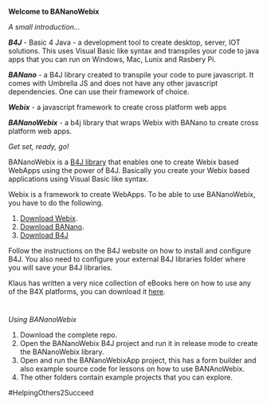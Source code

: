 **Welcome to BANanoWebix**


*A small introduction...* 

***B4J*** - Basic 4 Java - a development tool to create desktop, server, IOT solutions. This uses Visual Basic like syntax and transpiles your code to java apps that you can run on Windows, Mac, Lunix and Rasbery Pi.

***BANano*** - a B4J library created to transpile your code to pure javascript. It comes with Umbrella JS and does not have any other javascript dependencies. One can use their framework of choice.

***Webix*** - a javascript framework to create cross platform web apps

***BANanoWebix*** - a b4j library that wraps Webix with BANano to create cross platform web apps.


*Get set, ready, go!*

BANanoWebix is a [B4J library](https://www.idevaffiliate.com/33168/74.html) that enables one to create Webix based WebApps using the power of B4J. Basically you create your Webix based applications using Visual Basic like syntax.

Webix is a framework to create WebApps. To be able to use BANanoWebix, you have to do the following.
1. [Download Webix](https://webix.com/get-webix-gpl/).
2. [Download BANano](https://www.b4x.com/android/forum/threads/banano-website-app-wpa-library-with-abstract-designer-support.99740/#content). 
3. [Download B4J](https://www.idevaffiliate.com/33168/74.html)

Follow  the instructions on the B4J website on how to install and configure B4J. You also need to configure your external B4J libraries folder where you will save your B4J libraries.

Klaus has written a very nice collection of eBooks here on how to use any of the B4X platforms, you can download it [here](https://www.b4x.com/android/forum/threads/b4x-documentation-booklets.88985/#content).

# 
*Using BANanoWebix*

1. Download the complete repo.
2. Open the BANanoWebix B4J project and run it in release mode to create the BANanoWebix library.
3. Open and run the BANanoWebixApp project, this has a form builder and also example source code for lessons on how to use BANAnoWebix.
4. The other folders contain example projects that you can explore.

#HelpingOthers2Succeed
